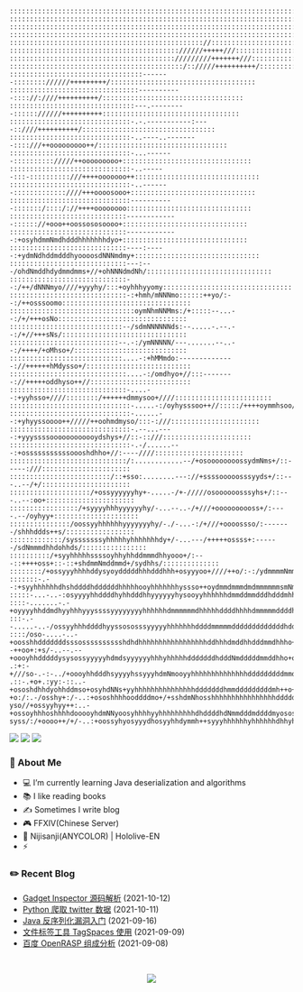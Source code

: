 ```
::::::::::::::::::::::::::::::::::::::::::::::::::::::::::::::::::::::::::::::::::::::::::::::::::::
::::::::::::::::::::::::::::::::::::::::::::::::::::::::::::::::::::::::::::::::::::::::::::::::::::
::::::::::::::::::::::::::::::::::::::::::::::::::::::::::::::::::::::::::::::::::::::::::::::::::::
::::::::::::::::::::::::::::::::::::::::::::::::::::::::::::::::::::::::::::::::::::::::::::::::::::
:::::::::::::::::::::::::::::::::::::::::::::::://::::::::::::::::::::::::::::::::::::::::::::::::::
:::::::::::::::::::::::::::::::::::::::::://////+++++///::::::::::::::::::::::::::::::::::::::::::::
::::::::::::::::::::::::::::::::::::::::://///////+++++++///::::::::::::::::::::::::::::::::::::::::
:::::::::::::::::::::::::::::::::::::::::::/:://///++++++++++/::::::::::::::::::::::::::::::::::::::
:::::::::::::::::::::::::::::::::-------:::::::://////+++++++++/::::::::::::::::::::::::::::::::::::
::::::::::::::::::::::::::::::::-----------:::://:////++++++++++/:::::::::::::::::::::::::::::::::::
:::::::::::::::::::::::::::::::---.---------:::::://////++++++++++::::::::::::::::::::::::::::::::::
::::::::::::::::::::::::::::::-.-.-----------:----::////++++++++++/:::::::::::::::::::::::::::::::::
::::::::::::::::::::::::::::::-..----..--------::::///++ooooooooo++/::::::::::::::::::::::::::::::::
::::::::::::::::::::::::::::::-...-------:::::::::://///++ooooooooo+::::::::::::::::::::::::::::::::
::::::::::::::::::::::::::::::-..------:::-::::::::::///++++ooooooo++:::::::::::::::::::::::::::::::
::::::::::::::::::::::::::::::-..-------:::::::::::::////+++oooosooo+:::::::::::::::::::::::::::::::
::::::::::::::::::::::::::::::-----------:::::::/::::/://++++oooooooo:::::::::::::::::::::::::::::::
:::::::::::::::::::::::::::::-------------:::::://+ooo++oossososoooo+:::::::::::::::::::::::::::::::
:::::::::::::::::::::::::::::-------------:+osyhdmmNmdhdddhhhhhhhdyo+:::::::::::::::::::::::::::::::
:::::::::::::::::::::::::::::----:-----:+ydmNdhddmdddhyoooosdNNNmdmy+:::::::::::::::::::::::::::::::
:::::::::::::::::::::::::::::---:---/ohdNmddhdydmmdmms+//+ohNNNdmdNh/:::::::::::::::::::::::::::::::
:::::::::::::::::::::::::::::--:/++/dNNNmyo////+yyyhy/:::+oyhhhyyomy::::::::::::::::::::::::::::::::
:::::::::::::::::::::::::::::-:+hmh/mNNNmo::::::++yo/:--:/++osssoomo::::::::::::::::::::::::::::::::
:::::::::::::::::::::::::::::::oymNhmNNMms:/+:::::--...--:/+/+++osNo::::::::::::::::::::::::::::::::
::::::::::::::::::::::::::::--/sdmNNNNNNds:--.....-.--.--:/+//+++sNs/:::::::::::::::::::::::::::::::
:::::::::::::::::::::::::::--.-:/ymNNNNN/---.......--..--:/++++/+oMhso+/::::::::::::::::::::::::::::
::::::::::::::::::::::::::::....-:+hMMmdo:--------------://++++++hMdysso+/::::::::::::::::::::::::::
:::::::::::::::::::::::::::::....-:/omdhyo+//:::--------://+++++oddhyso++//:::::::::::::::::::::::::
:::::::::::::::::::::::::::::-....--:+yyhsso+////::::::::/++++++dmmysoo+////::::::::::::::::::::::::
::::::::::::::::::::::::::::::-.....-:/oyhysssoo++//:::::/++++oymmhsoo//::://:::::::::::::::::::::::
::::::::::::::::::::::::::::::-......--:+yhyyssoooo++/////++oohmdmyso/:::-:///::::::::::::::::::::::
::::::::::::::::::::::::::::::-.--...----:+yyyssssoooooooooooydshys+//::-::///::::::::::::::::::::::
::::::::::::::::::::::::::::::-.-/......---:+osssssssssssoooshdhho+//:----////::::::::::::::::::::::
:::::::::::::::::::::::::::::/:............--/+osoooooooossydmNms+/::-----:///::::::::::::::::::::::
:::::::::::::::::::::::::/::+sso:........---://+ssssooooosssyyds+/::---..--/+/::::::::::::::::::::::
::::::::::::::::::::/+ossyyyyyyhy+-.....-/+-/////osoooooosssyhs+/::---..--:oo+::::::::::::::::::::::
:::::::::::::::::/+syyyyhhhyyyyyyhy/-...--..-/+///+oooooooooss+/:----.--/oyhyy+:::::::::::::::::::::
:::::::::::::::/oossyyhhhhhhyyyyyyyhy/-./-...-:/+///+oooossso/:-------/shhhddds++s/:::::::::::::::::
:::::::::::::/sysssssssyhhhhhyhhhhhhhdy+/-...---/+++++ossss+:------/sdNmmmdhhdohhds/::::::::::::::::
::::::::::/+syyhhhhhssssoyhhyhhddmmmdhhyooo+/:---::++++oss+::-::+shdmmNmddmmd+/sydhhs/::::::::::::::
::::::::/+ossyyyhhhhddysyoydddddhhhdddhhh+osyyyoo+////++o/:-:/ydmmmmNmmNNmdmmyshymdhhy/:::::::::::::
:::::::-.--:+syyhhhhhhdhshddddhddddddhhhhhooyhhhhhhhyssso++oydmmdmmmdmdmmmmmmsmNmmdddho/::::::::::::
:::::-...-..-:osyyyyhhddddhyhhdddhhyyyyyyhysooyyhhhhhhdmmddmmdddhdddmhhhdddmmdNNmddddho+/:::::::::::
::::-.......-.-+oyyyyhhddmdhyyhhhyyyssssyyyyyyyyhhhhhhdmmmmmmdhhhhhddddhhhhdmmmmmddddho+//://:::::::
:::-.--.....-..-/ossyyhhhddddhyyssososssyyyyyhhhhhhhddddmmmmmdddddddddddddhddmmmmmddhho/+/+dhso/::::
::::/oso-....-..-+oosshhdddddddsssosssssssssshdhdhhhhhhhhhhhhhhhhhddhhhdmddhhdddmmdhhho++/odh+oso:::
-++oo+:+s/-..--.--+oooyhhdddddysysossyyyyyhdmdsyyyyyyhhhyhhhhhdddddddhdddNmdddddmmddhho+o+sdy/ss++::
.:+:-+///so-.-:-../+oooyhhdddhsyyyyhssyyyhdmNmooyyhhhhhhhhhhhhhhdddddddddmmdddddddmmdh++o+sdhooo/o/:
.::-.+o+.:yy:-::..-+ososhdhhdyohhddmso+osyhdNNs+yyhhhhhhhhhhhhhhhdddddddhmmdddddddddmh++o+yddhhyso+:
+o:/:.-/osshy+:/-..:+ososhhhhooddddmo+/+sshdmNhosshhhhhhhhhhhhhhhhdddddhhmNddddddddddms+soyhhddhho+/
yso//+ossyyhyy++:..-+ossoyhhhoshhhhdooooyhdmNNyoosyhhhhyyhhhhhhhhhdhddddhdNmmdddmddddmyososoooooo++s
syss/:/+oooo++/+/-..:+oossyhyosyyydhosyyhhdymmh++syyyhhhhhhyhhhhhhdhhyhhhdNNNdddmmdhddyosoooosooohs/
```

<p>
    <img src="https://komarev.com/ghpvc/?username=jckling&color=brightgreen">
    <img src="https://img.shields.io/github/last-commit/jckling/jckling?style=flat">
    <img src="https://travis-ci.com/jckling/jckling.svg?branch=master">
</p>

### 🎉 About Me

- 💻 I’m currently learning Java deserialization and algorithms
- 📚 I like reading books
- ✍ Sometimes I write blog
- 🎮 FFXIV(Chinese Server)
- 🌈 Nijisanji(ANYCOLOR) | Hololive-EN
- ⚡ 

### ✏️ Recent Blog

<!-- blog starts -->
- [Gadget Inspector 源码解析](https://jckling.github.io/2021/10/12/Security/Gadget%20Inspector%20%E6%BA%90%E7%A0%81%E8%A7%A3%E6%9E%90/) (2021-10-12)
- [Python 爬取 twitter 数据](https://jckling.github.io/2021/10/11/Other/Python%20%E7%88%AC%E5%8F%96%20twitter%20%E6%95%B0%E6%8D%AE/) (2021-10-11)
- [Java 反序列化漏洞入门](https://jckling.github.io/2021/09/16/Security/Java%20%E5%8F%8D%E5%BA%8F%E5%88%97%E5%8C%96%E6%BC%8F%E6%B4%9E%E5%85%A5%E9%97%A8/) (2021-09-16)
- [文件标签工具 TagSpaces 使用](https://jckling.github.io/2021/09/09/Other/%E6%96%87%E4%BB%B6%E6%A0%87%E7%AD%BE%E5%B7%A5%E5%85%B7%20TagSpaces%20%E4%BD%BF%E7%94%A8/) (2021-09-09)
- [百度 OpenRASP 组成分析](https://jckling.github.io/2021/09/08/Security/%E7%99%BE%E5%BA%A6%20OpenRASP%20%E6%9E%B6%E6%9E%84%E5%88%86%E6%9E%90/) (2021-09-08)
<!-- blog ends -->

<br />

<p align="center">
    <img align="center" src="https://github-readme-stats.vercel.app/api?username=jckling&show_icons=true" />
</p>
